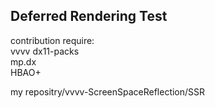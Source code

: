 ## Deferred Rendering Test

contribution require:  
vvvv dx11-packs  
mp.dx  
HBAO+  

my repositry/vvvv-ScreenSpaceReflection/SSR
